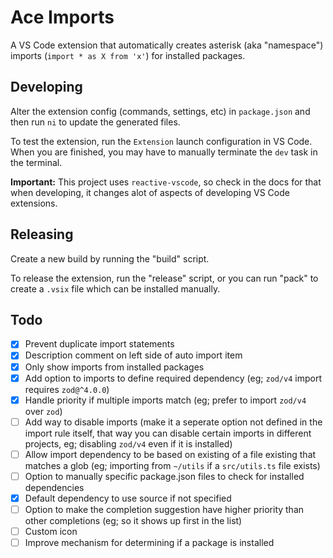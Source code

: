 # Ace Imports

A VS Code extension that automatically creates asterisk (aka "namespace") imports (`import * as X from 'x'`) for installed packages.

## Developing

Alter the extension config (commands, settings, etc) in `package.json` and then run `ni` to update the generated files.

To test the extension, run the `Extension` launch configuration in VS Code. When you are finished, you may have to manually terminate the `dev` task in the terminal.

**Important:** This project uses `reactive-vscode`, so check in the docs for that when developing, it changes alot of aspects of developing VS Code extensions.

## Releasing

Create a new build by running the "build" script.

To release the extension, run the "release" script, or you can run "pack" to create a `.vsix` file which can be installed manually.

## Todo
- [x] Prevent duplicate import statements
- [x] Description comment on left side of auto import item
- [x] Only show imports from installed packages
- [x] Add option to imports to define required dependency (eg; `zod/v4` import requires `zod@^4.0.0`)
- [x] Handle priority if multiple imports match (eg; prefer to import `zod/v4` over `zod`)
- [ ] Add way to disable imports (make it a seperate option not defined in the import rule itself, that way you can disable certain imports in different projects, eg; disabling `zod/v4` even if it is installed)
- [ ] Allow import dependency to be based on existing of a file existing that matches a glob (eg; importing from `~/utils` if a `src/utils.ts` file exists)
- [ ] Option to manually specific package.json files to check for installed dependencies
- [x] Default dependency to use source if not specified
- [ ] Option to make the completion suggestion have higher priority than other completions (eg; so it shows up first in the list)
- [ ] Custom icon
- [ ] Improve mechanism for determining if a package is installed
